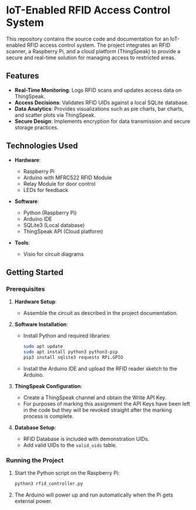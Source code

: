 # IoT-Enabled RFID Access Control System

This repository contains the source code and documentation for an IoT-enabled RFID access control system. The project integrates an RFID scanner, a Raspberry Pi, and a cloud platform (ThingSpeak) to provide a secure and real-time solution for managing access to restricted areas.

## Features

- **Real-Time Monitoring**: Logs RFID scans and updates access data on ThingSpeak.
- **Access Decisions**: Validates RFID UIDs against a local SQLite database.
- **Data Analytics**: Provides visualizations such as pie charts, bar charts, and scatter plots via ThingSpeak.
- **Secure Design**: Implements encryption for data transmission and secure storage practices.

## Technologies Used

- **Hardware**:
  - Raspberry Pi
  - Arduino with MFRC522 RFID Module
  - Relay Module for door control
  - LEDs for feedback

- **Software**:
  - Python (Raspberry Pi)
  - Arduino IDE
  - SQLite3 (Local database)
  - ThingSpeak API (Cloud platform)

- **Tools**:
  - Visio for circuit diagrams

## Getting Started

### Prerequisites

1. **Hardware Setup**:
   - Assemble the circuit as described in the project documentation.

2. **Software Installation**:
   - Install Python and required libraries:
     ```bash
     sudo apt update
     sudo apt install python3 python3-pip
     pip3 install sqlite3 requests RPi.GPIO
     ```
   - Install the Arduino IDE and upload the RFID reader sketch to the Arduino.

3. **ThingSpeak Configuration**:
   - Create a ThingSpeak channel and obtain the Write API Key.
   - For purposes of marking this assignment the API Keys have been left in the code but they will be revoked straight after
    the marking process is complete.

4. **Database Setup**:
   - RFID Database is included with demonstration UIDs.
   - Add valid UIDs to the `valid_uids` table.

### Running the Project

1. Start the Python script on the Raspberry Pi:
   ```bash
   python3 rfid_controller.py
2. The Arduino will power up and run automatically when the Pi gets external power.
